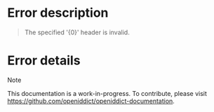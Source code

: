 # Error description

> The specified '{0}' header is invalid.

# Error details

> [!NOTE]
> This documentation is a work-in-progress. To contribute, please visit https://github.com/openiddict/openiddict-documentation.

